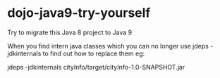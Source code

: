 # dojo-java9-try-yourself
Try to migrate this Java 8 project to Java 9

When you find intern java classes which you can no longer use jdeps -jdkinternals to find out how to replace them eg:

jdeps -jdkinternals cityInfo/target/cityInfo-1.0-SNAPSHOT.jar
